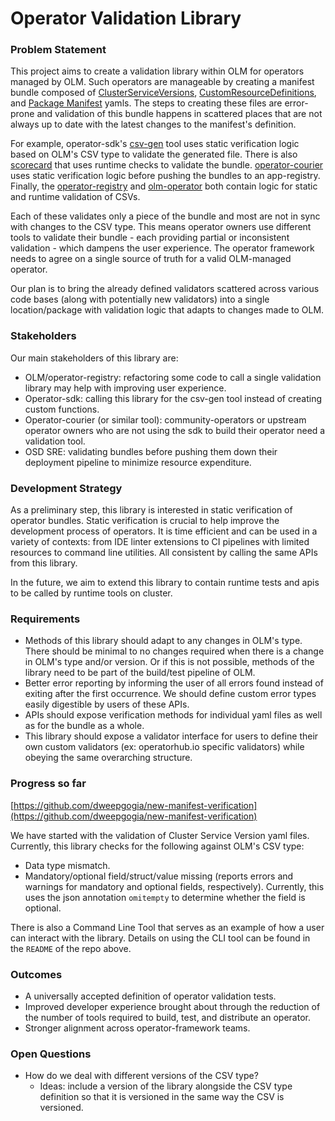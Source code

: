# Operator Validation Library

### Problem Statement

This project aims to create a validation library within OLM for operators managed by OLM. Such operators are manageable by creating a manifest bundle composed of [ClusterServiceVersions](https://github.com/operator-framework/operator-lifecycle-manager/blob/master/Documentation/design/building-your-csv.md), [CustomResourceDefinitions](https://kubernetes.io/docs/tasks/access-kubernetes-api/custom-resources/custom-resource-definitions/), and [Package Manifest](https://github.com/operator-framework/operator-lifecycle-manager#discovery-catalogs-and-automated-upgrades) yamls. The steps to creating these files are error-prone and validation of this bundle happens in scattered places that are not always up to date with the latest changes to the manifest&#39;s definition.

For example, operator-sdk&#39;s [csv-gen](https://github.com/operator-framework/operator-sdk/blob/master/doc/user/olm-catalog/generating-a-csv.md) tool uses static verification logic based on OLM&#39;s CSV type to validate the generated file. There is also [scorecard](https://github.com/operator-framework/operator-sdk/blob/master/doc/test-framework/scorecard.md) that uses runtime checks to validate the bundle. [operator-courier](https://github.com/operator-framework/operator-courier) uses static verification logic before pushing the bundles to an app-registry. Finally, the [operator-registry](https://github.com/operator-framework/operator-registry) and [olm-operator](https://github.com/operator-framework/operator-lifecycle-manager/tree/master/pkg/controller/operators/olm) both contain logic for static and runtime validation of CSVs.

Each of these validates only a piece of the bundle and most are not in sync with changes to the CSV type. This means operator owners use different tools to validate their bundle - each providing partial or inconsistent validation - which dampens the user experience. The operator framework needs to agree on a single source of truth for a valid OLM-managed operator.

Our plan is to bring the already defined validators scattered across various code bases (along with potentially new validators) into a single location/package with validation logic that adapts to changes made to OLM.

### Stakeholders

Our main stakeholders of this library are:

- OLM/operator-registry: refactoring some code to call a single validation library may help with improving user experience.
- Operator-sdk: calling this library for the csv-gen tool instead of creating custom functions.
- Operator-courier (or similar tool): community-operators or upstream operator owners who are not using the sdk to build their operator need a validation tool.
- OSD SRE: validating bundles before pushing them down their deployment pipeline to minimize resource expenditure.

### Development Strategy

As a preliminary step, this library is interested in static verification of operator bundles. Static verification is crucial to help improve the development process of operators. It is time efficient and can be used in a variety of contexts: from IDE linter extensions to CI pipelines with limited resources to command line utilities. All consistent by calling the same APIs from this library.

In the future, we aim to extend this library to contain runtime tests and apis to be called by runtime tools on cluster.

### Requirements

- Methods of this library should adapt to any changes in OLM&#39;s type. There should be minimal to no changes required when there is a change in OLM&#39;s type and/or version. Or if this is not possible, methods of the library need to be part of the build/test pipeline of OLM.
- Better error reporting by informing the user of all errors found instead of exiting after the first occurrence. We should define custom error types easily digestible by users of these APIs.
- APIs should expose verification methods for individual yaml files as well as for the bundle as a whole.
- This library should expose a validator interface for users to define their own custom validators (ex: operatorhub.io specific validators) while obeying the same overarching structure.

### Progress so far

[https://github.com/dweepgogia/new-manifest-verification](https://github.com/dweepgogia/new-manifest-verification)

We have started with the validation of Cluster Service Version yaml files. Currently, this library checks for the following against OLM&#39;s CSV type:

- Data type mismatch.
- Mandatory/optional field/struct/value missing (reports errors and warnings for mandatory and optional fields, respectively). Currently, this uses the json annotation `omitempty` to determine whether the field is optional.

There is also a Command Line Tool that serves as an example of how a user can interact with the library. Details on using the CLI tool can be found in the `README` of the repo above.

### Outcomes

- A universally accepted definition of operator validation tests.
- Improved developer experience brought about through the reduction of the number of tools required to build, test, and distribute an operator.
- Stronger alignment across operator-framework teams.

### Open Questions

- How do we deal with different versions of the CSV type?
  - Ideas: include a version of the library alongside the CSV type definition so that it is versioned in the same way the CSV is versioned.

